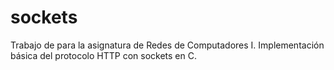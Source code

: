 # sockets
Trabajo de para la asignatura de Redes de Computadores I. Implementación básica del protocolo HTTP con sockets en C.
